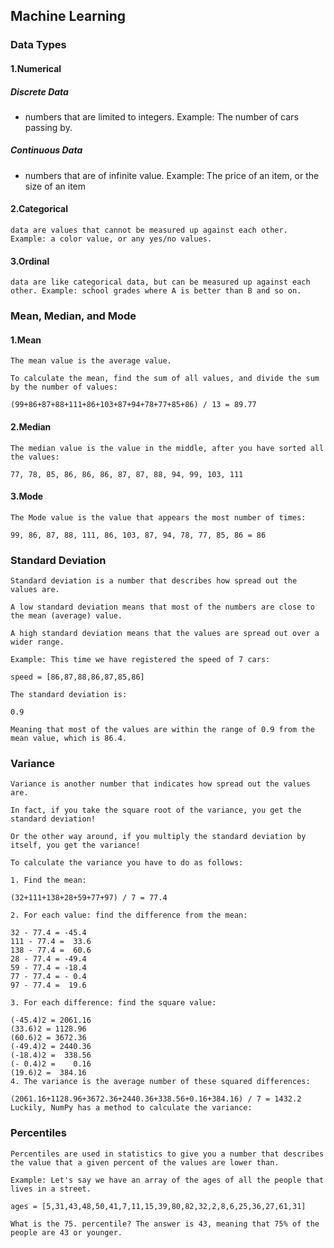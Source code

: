 ## Machine Learning

### Data Types
#### 1.Numerical
#####   Discrete Data
-   numbers that are limited to integers. Example: The number of cars passing by.
    <br />
#####   Continuous Data
-   numbers that are of infinite value. Example: The price of an item, or the size of an item
#### 2.Categorical
    data are values that cannot be measured up against each other. Example: a color value, or any yes/no values.
#### 3.Ordinal
    data are like categorical data, but can be measured up against each other. Example: school grades where A is better than B and so on.

### Mean, Median, and Mode
#### 1.Mean
    The mean value is the average value.

    To calculate the mean, find the sum of all values, and divide the sum by the number of values:

    (99+86+87+88+111+86+103+87+94+78+77+85+86) / 13 = 89.77
#### 2.Median
    The median value is the value in the middle, after you have sorted all the values:

    77, 78, 85, 86, 86, 86, 87, 87, 88, 94, 99, 103, 111
#### 3.Mode
    The Mode value is the value that appears the most number of times:

    99, 86, 87, 88, 111, 86, 103, 87, 94, 78, 77, 85, 86 = 86

### Standard Deviation
    Standard deviation is a number that describes how spread out the values are.

    A low standard deviation means that most of the numbers are close to the mean (average) value.

    A high standard deviation means that the values are spread out over a wider range.

    Example: This time we have registered the speed of 7 cars:

    speed = [86,87,88,86,87,85,86]

    The standard deviation is:

    0.9

    Meaning that most of the values are within the range of 0.9 from the mean value, which is 86.4.
### Variance
    Variance is another number that indicates how spread out the values are.

    In fact, if you take the square root of the variance, you get the standard deviation!

    Or the other way around, if you multiply the standard deviation by itself, you get the variance!

    To calculate the variance you have to do as follows:

    1. Find the mean:

    (32+111+138+28+59+77+97) / 7 = 77.4

    2. For each value: find the difference from the mean:

    32 - 77.4 = -45.4
    111 - 77.4 =  33.6
    138 - 77.4 =  60.6
    28 - 77.4 = -49.4
    59 - 77.4 = -18.4
    77 - 77.4 = - 0.4
    97 - 77.4 =  19.6

    3. For each difference: find the square value:

    (-45.4)2 = 2061.16
    (33.6)2 = 1128.96
    (60.6)2 = 3672.36
    (-49.4)2 = 2440.36
    (-18.4)2 =  338.56
    (- 0.4)2 =    0.16
    (19.6)2 =  384.16
    4. The variance is the average number of these squared differences:

    (2061.16+1128.96+3672.36+2440.36+338.56+0.16+384.16) / 7 = 1432.2
    Luckily, NumPy has a method to calculate the variance:

 ###  Percentiles
    Percentiles are used in statistics to give you a number that describes the value that a given percent of the values are lower than.

    Example: Let's say we have an array of the ages of all the people that lives in a street.

    ages = [5,31,43,48,50,41,7,11,15,39,80,82,32,2,8,6,25,36,27,61,31]

    What is the 75. percentile? The answer is 43, meaning that 75% of the people are 43 or younger.